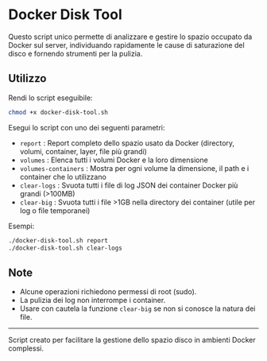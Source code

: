 # Docker Disk Tool

Questo script unico permette di analizzare e gestire lo spazio occupato da Docker sul server, individuando rapidamente le cause di saturazione del disco e fornendo strumenti per la pulizia.

## Utilizzo

Rendi lo script eseguibile:
```bash
chmod +x docker-disk-tool.sh
```

Esegui lo script con uno dei seguenti parametri:

- `report`             : Report completo dello spazio usato da Docker (directory, volumi, container, layer, file più grandi)
- `volumes`            : Elenca tutti i volumi Docker e la loro dimensione
- `volumes-containers` : Mostra per ogni volume la dimensione, il path e i container che lo utilizzano
- `clear-logs`         : Svuota tutti i file di log JSON dei container Docker più grandi (>100MB)
- `clear-big`          : Svuota tutti i file >1GB nella directory dei container (utile per log o file temporanei)

Esempi:
```bash
./docker-disk-tool.sh report
./docker-disk-tool.sh clear-logs
```

## Note
- Alcune operazioni richiedono permessi di root (sudo).
- La pulizia dei log non interrompe i container.
- Usare con cautela la funzione `clear-big` se non si conosce la natura dei file.

---

Script creato per facilitare la gestione dello spazio disco in ambienti Docker complessi.
